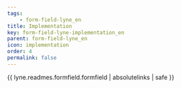 ```yaml
---
tags: 
    - form-field-lyne_en
title: Implementation
key: form-field-lyne-implementation_en
parent: form-field-lyne_en
icon: implementation
order: 4
permalink: false  
---
```

{{ lyne.readmes.formfield.formfield | absolutelinks | safe }}


